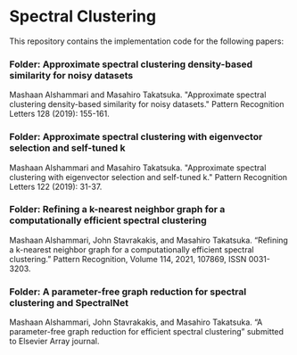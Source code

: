 # Spectral Clustering

This repository contains the implementation code for the following papers:

### Folder: Approximate spectral clustering density-based similarity for noisy datasets
Mashaan Alshammari and Masahiro Takatsuka. "Approximate spectral clustering density-based similarity for noisy datasets." Pattern Recognition Letters 128 (2019): 155-161.

### Folder: Approximate spectral clustering with eigenvector selection and self-tuned k
Mashaan Alshammari and Masahiro Takatsuka. "Approximate spectral clustering with eigenvector selection and self-tuned k." Pattern Recognition Letters 122 (2019): 31-37.

### Folder: Refining a k-nearest neighbor graph for a computationally efficient spectral clustering
Mashaan Alshammari, John Stavrakakis, and Masahiro Takatsuka. “Refining a k-nearest
neighbor graph for a computationally efficient spectral clustering.” Pattern Recognition, Volume 114, 2021, 107869, ISSN 0031-3203.

### Folder: A parameter-free graph reduction for spectral clustering and SpectralNet
Mashaan Alshammari, John Stavrakakis, and Masahiro Takatsuka. “A parameter-free graph reduction for efficient spectral clustering” submitted to Elsevier Array journal.
